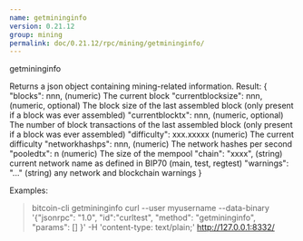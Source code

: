 ```yaml
---
name: getmininginfo
version: 0.21.12
group: mining
permalink: doc/0.21.12/rpc/mining/getmininginfo/
---
```


getmininginfo

Returns a json object containing mining-related information.
Result:
{
  "blocks": nnn,             (numeric) The current block
  "currentblocksize": nnn,   (numeric, optional) The block size of the last assembled block (only present if a block was ever assembled)
  "currentblocktx": nnn,     (numeric, optional) The number of block transactions of the last assembled block (only present if a block was ever assembled)
  "difficulty": xxx.xxxxx    (numeric) The current difficulty
  "networkhashps": nnn,      (numeric) The network hashes per second
  "pooledtx": n              (numeric) The size of the mempool
  "chain": "xxxx",         (string) current network name as defined in BIP70 (main, test, regtest)
  "warnings": "..."        (string) any network and blockchain warnings
}

Examples:
> bitcoin-cli getmininginfo 
> curl --user myusername --data-binary '{"jsonrpc": "1.0", "id":"curltest", "method": "getmininginfo", "params": [] }' -H 'content-type: text/plain;' http://127.0.0.1:8332/


